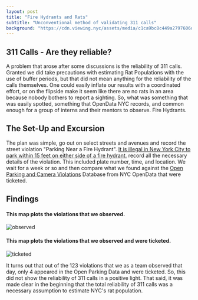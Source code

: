 ```yaml
---
layout: post
title: "Fire Hydrants and Rats"
subtitle: "Unconventional method of validating 311 calls"
background: "https://cdn.viewing.nyc/assets/media/c1ca9bc8c449a2797606dd45dcb1adbe/elements/56b86fc813c3e1500f281d890bffa401/xl/9d222443-1149-46e1-a4e4-fd06b5f1afb6_1x.jpg"
---
```


## 311 Calls - Are they reliable?

A problem that arose after some discussions is the reliability of 311 calls. Granted we did take precautions with estimating Rat Populations with the use of buffer periods, but that did not mean anything for the reliability of the calls themselves. One could easily inflate our results with a coordinated effort, or on the flipside make it seem like there are no rats in an area because nobody bothers to report a sighting. So, what was something that was easily spotted, something that OpenData NYC records, and common enough for a group of interns and their mentors to observe. Fire Hydrants.

## The Set-Up and Excursion

The plan was simple, go out on select streets and avenues and record the street violation "Parking Near a Fire Hydrant". [It is illegal in New York City to park within 15 feet on either side of a fire hydrant.](https://www1.nyc.gov/html/dot/html/motorist/parking-regulations.shtml) record all the necessary details of the violation. This included plate number, time, and location. We wait for a week or so and then compare what we found against the [Open Parking and Camera Violations](https://data.cityofnewyork.us/City-Government/Open-Parking-and-Camera-Violations/nc67-uf89) Database from NYC OpenData that were ticketed.

## Findings

#### This map plots the violations that we observed.

![observed](https://raw.githubusercontent.com/marmar897/RatsData/main/Graphs/observed_manhattan.png)

#### This map plots the violations that we observed and were ticketed.

![ticketed](https://raw.githubusercontent.com/marmar897/RatsData/main/Graphs/ticketed_manhattan.png)

It turns out that out of the 123 violations that we as a team observed that day, only 4 appeared in the Open Parking Data and were ticketed. So, this did not show the reliability of 311 calls in a positive light. That said, it was made clear in the beginning that the total reliability of 311 calls was a necessary assumption to estimate NYC's rat population.
